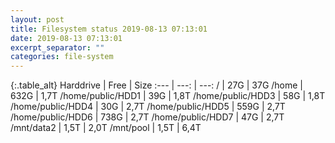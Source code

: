 ```yaml
---
layout: post
title: Filesystem status 2019-08-13 07:13:01
date: 2019-08-13 07:13:01
excerpt_separator: ""
categories: file-system
---
```

{:.table_alt}
Harddrive | Free | Size
:--- | ---: | ---:
/ | 27G | 37G
/home | 632G | 1,7T
/home/public/HDD1 | 39G | 1,8T
/home/public/HDD3 | 58G | 1,8T
/home/public/HDD4 | 30G | 2,7T
/home/public/HDD5 | 559G | 2,7T
/home/public/HDD6 | 738G | 2,7T
/home/public/HDD7 | 47G | 2,7T
/mnt/data2 | 1,5T | 2,0T
/mnt/pool | 1,5T | 6,4T
